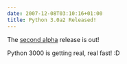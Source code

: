 ```yaml
---
date: 2007-12-08T03:10:16+01:00
title: Python 3.0a2 Released!
---
```


The [second alpha](http://python.org/download/releases/3.0/) release is out!

Python 3000 is getting real, real fast! :D
